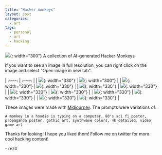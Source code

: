 ```yaml
---
title: "Hacker monkeys"
layout: post
categories:
  - art
tags:
  - personal
  - art
  - hacking
---
```


![](https://mj-gallery.com/73f73267-1a3a-4fca-8623-7ab9d54d3517/grid_0.png){: width="300"}
A collection of AI-generated Hacker Monkeys


If you want to see an image in full resolution, you can right click on the image and select "Open image in new tab".


| :----: | :----: |
| ![](https://mj-gallery.com/11e05d4f-889d-458d-8559-c57ec8959a22/grid_0.png){: width="330"} | ![](https://mj-gallery.com/995024d7-9944-499b-8d5c-88ab8d8c2de1/grid_0.png){: width="300"} |
| ![](https://mj-gallery.com/23d17b7b-3b40-453f-a794-4088dae2ca8b/grid_0.png){: width="330"} | ![](https://mj-gallery.com/5ab5c1ec-26f0-4dd1-85f5-15be18acd251/grid_0.png){: width="330"} |
| ![](https://mj-gallery.com/c8a53206-9d3d-4fce-b1cd-c35419e1f628/grid_0.png){: width="330"} | ![](https://mj-gallery.com/69fd4c69-41a0-4664-94e9-0585a0ab218d/grid_0.png){: width="330"} |
| ![](https://mj-gallery.com/b684ce2e-9087-439c-91cc-b0b546f8aec6/grid_0.png){: width="330"} | ![](https://mj-gallery.com/e3f414c3-fb22-4af8-a627-4cd0c9057bcf/grid_0.png){: width="330"} |
| ![](https://mj-gallery.com/fa87a0f1-9ceb-4f9f-81b8-8d14e8bb7b17/grid_0.png){: width="330"} | ![](https://mj-gallery.com/460c149e-a6a6-4025-8a95-c8c554d0a58f/grid_0.png){: width="330"} |
| ![](https://mj-gallery.com/8ffed9fe-2857-4401-a55c-8ee743ce678c/grid_0.png){: width="330"} | ![](https://mj-gallery.com/7ea253c0-8daf-447a-a1f0-245ed3f68008/grid_0.png){: width="330"} |

These images were made with [Midjourney](https://www.midjourney.com/app/). The prompts were variations of:
```
A monkey in a hoodie is typing on a computer, 80's sci fi poster, propaganda poster, gothic art, synthwave colors, 4k detailed, video game art
```

Thanks for looking! I hope you liked them! Follow me on twitter for more cool hacking content!

\- rez0

<meta name="twitter:card" content="summary_large_image" />
<meta name="twitter:site" content="@rez0__" />
<meta name="twitter:creator" content="@rez0__" />
<meta property="og:url" content="https://rez0.blog/art/2022/09/16/hacker-monkeys.html" />
<meta property="og:title" content="Hacker cats" />
<meta property="og:description" content="ai-generated cyber hacker monkeys" />
<meta property="og:image" content="https://mj-gallery.com/73f73267-1a3a-4fca-8623-7ab9d54d3517/grid_0.png" />
